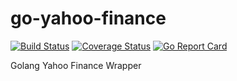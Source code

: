 # go-yahoo-finance

[![Build Status](https://travis-ci.org/jasonlam604/yahoofinance.svg?branch=master)](https://travis-ci.org/jasonlam604/yahoofinance) [![Coverage Status](https://coveralls.io/repos/github/jasonlam604/yahoofinance/badge.svg?branch=master)](https://coveralls.io/github/jasonlam604/yahoofinance?branch=master) [![Go Report Card](https://goreportcard.com/badge/github.com/jasonlam604/yahoofinance)](https://goreportcard.com/report/github.com/jasonlam604/yahoofinance)

Golang Yahoo Finance Wrapper
